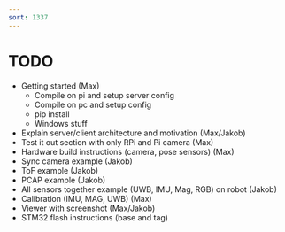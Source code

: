 ```yaml
---
sort: 1337
---
```


# TODO

- Getting started (Max)
    - Compile on pi and setup server config 
    - Compile on pc and setup config
    - pip install
    - Windows stuff
- Explain server/client architecture and motivation (Max/Jakob)
- Test it out section with only RPi and Pi camera (Max)
- Hardware build instructions (camera, pose sensors) (Max)
- Sync camera example (Jakob)
- ToF example (Jakob)
- PCAP example (Jakob)
- All sensors together example (UWB, IMU, Mag, RGB) on robot (Jakob)
- Calibration (IMU, MAG, UWB) (Max)
- Viewer with screenshot (Max/Jakob)
- STM32 flash instructions (base and tag)


